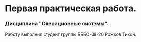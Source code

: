 <h1>Первая практическая работа.</h1>
<h3>Дисциплина "Операционные системы".</h3>
  <p>Работу выполнил студент группы БББО-08-20 Рожков Тихон.</p>

